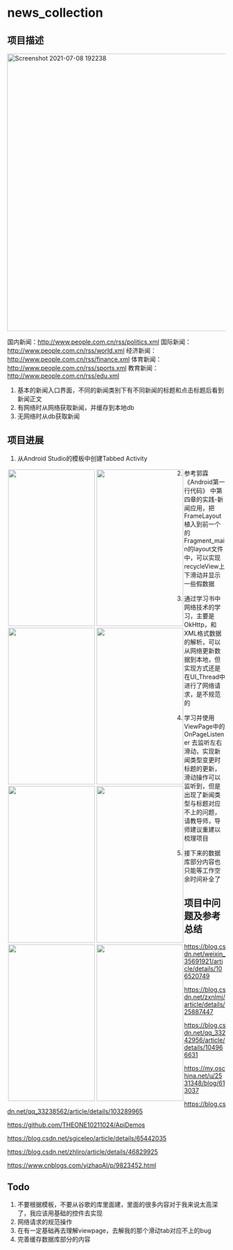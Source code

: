 # news_collection

## 项目描述

<img width="638" alt="Screenshot 2021-07-08 192238" src="https://user-images.githubusercontent.com/77102785/124916578-66eaae80-e025-11eb-962a-ea0aebe34d35.png">

国内新闻：http://www.people.com.cn/rss/politics.xml
国际新闻：http://www.people.com.cn/rss/world.xml
经济新闻：http://www.people.com.cn/rss/finance.xml
体育新闻：http://www.people.com.cn/rss/sports.xml
教育新闻：http://www.people.com.cn/rss/edu.xml

1. 基本的新闻入口界面，不同的新闻类别下有不同新闻的标题和点击标题后看到新闻正文
2. 有网络时从网络获取新闻，并缓存到本地db
3. 无网络时从db获取新闻


## 项目进展

1. 从Android Studio的模板中创建Tabbed Activity
<!-- ![Lark20210708-214239](https://user-images.githubusercontent.com/77102785/124932319-8e497780-e035-11eb-8d85-9d17433d255f.png)
![Lark20210708-214247](https://user-images.githubusercontent.com/77102785/124932322-8f7aa480-e035-11eb-8e85-8fc2c3ede6e3.png) -->

<div style="float:left;border:solid 1px 000;margin:2px;"><img src="https://user-images.githubusercontent.com/77102785/124932319-8e497780-e035-11eb-8d85-9d17433d255f.png"  width="200" height="360" ></div>
<div style="float:left;border:solid 1px 000;margin:2px;"><img src="https://user-images.githubusercontent.com/77102785/124932322-8f7aa480-e035-11eb-8e85-8fc2c3ede6e3.png" width="200" height="360" ></div>

2. 参考郭霖《Android第一行代码》 中第四章的实践-新闻应用，把FrameLayout植入到前一个的Fragment_main的layout文件中，可以实现recycleView上下滑动并显示一些假数据
<!-- ![Lark20210708-215756](https://user-images.githubusercontent.com/77102785/124934779-9dc9c000-e037-11eb-8cf1-6378e165e3c2.png)
![Lark20210708-215807](https://user-images.githubusercontent.com/77102785/124934784-9f938380-e037-11eb-9ab9-63909c730e50.png) -->
<div style="float:left;border:solid 1px 000;margin:2px;"><img src="https://user-images.githubusercontent.com/77102785/124934779-9dc9c000-e037-11eb-8cf1-6378e165e3c2.png"  width="200" height="360" ></div>
<div style="float:left;border:solid 1px 000;margin:2px;"><img src="https://user-images.githubusercontent.com/77102785/124934784-9f938380-e037-11eb-9ab9-63909c730e50.png" width="200" height="360" ></div>

3. 通过学习书中网络技术的学习，主要是OkHttp，和XML格式数据的解析，可以从网络更新数据到本地，但实现方式还是在UI_Thread中进行了网络请求，是不规范的

<!-- ![Lark20210708-221605](https://user-images.githubusercontent.com/77102785/124937603-1fbae880-e03a-11eb-8a30-7e114b9218b5.png)
![Lark20210708-221609](https://user-images.githubusercontent.com/77102785/124937610-20ec1580-e03a-11eb-9645-d4b4f8741557.png) -->

<div style="float:left;border:solid 1px 000;margin:2px;"><img src="https://user-images.githubusercontent.com/77102785/124937603-1fbae880-e03a-11eb-8a30-7e114b9218b5.png"  width="200" height="360" ></div>
<div style="float:left;border:solid 1px 000;margin:2px;"><img src="https://user-images.githubusercontent.com/77102785/124937610-20ec1580-e03a-11eb-9645-d4b4f8741557.png" width="200" height="360" ></div>

4. 学习并使用ViewPage中的 OnPageListener 去监听左右滑动，实现新闻类型变更时标题的更新，滑动操作可以监听到，但是出现了新闻类型与标题对应不上的问题，请教导师，导师建议重建以梳理项目

<!-- ![Lark20210708-223609](https://user-images.githubusercontent.com/77102785/124940884-ef287e00-e03c-11eb-9eb9-afeb03adea0e.png)
![Lark20210708-223613](https://user-images.githubusercontent.com/77102785/124940892-f0f24180-e03c-11eb-9f34-2d5d554cd069.png) -->


<div style="float:left;border:solid 1px 000;margin:2px;"><img src="https://user-images.githubusercontent.com/77102785/124940884-ef287e00-e03c-11eb-9eb9-afeb03adea0e.png"  width="200" height="360" ></div>
<div style="float:left;border:solid 1px 000;margin:2px;"><img src="https://user-images.githubusercontent.com/77102785/124940892-f0f24180-e03c-11eb-9f34-2d5d554cd069.png" width="200" height="360" ></div>

5. 接下来的数据库部分内容也只能等工作空余时间补全了

## 项目中问题及参考总结

https://blog.csdn.net/weixin_35691921/article/details/106520749

https://blog.csdn.net/zxnlmj/article/details/25887447

https://blog.csdn.net/qq_33242956/article/details/104966631

https://my.oschina.net/u/2531348/blog/613037

https://blog.csdn.net/qq_33238562/article/details/103289965

https://github.com/THEONE10211024/ApiDemos

https://blog.csdn.net/sgiceleo/article/details/65442035

https://blog.csdn.net/zhliro/article/details/46829925

https://www.cnblogs.com/yizhaoAI/p/9823452.html

## Todo

1. 不要根据模板，不要从谷歌的库里面建，里面的很多内容对于我来说太高深了，我应该用基础的控件去实现
2. 网络请求的规范操作
3. 在有一定基础再去理解viewpage，去解我的那个滑动tab对应不上的bug
4. 完善缓存数据库部分的内容
